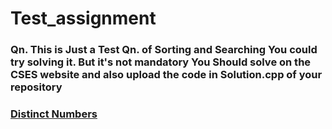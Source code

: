 # Test_assignment
### Qn. This is Just a Test Qn. of Sorting and Searching You could try solving it. But it's not mandatory You Should solve on the CSES website and also upload the code in Solution.cpp of your repository
### [Distinct Numbers](https://cses.fi/problemset/task/1621)
